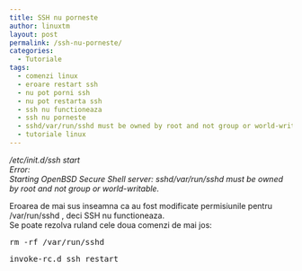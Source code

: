 ```yaml
---
title: SSH nu porneste
author: linuxtm
layout: post
permalink: /ssh-nu-porneste/
categories:
  - Tutoriale
tags:
  - comenzi linux
  - eroare restart ssh
  - nu pot porni ssh
  - nu pot restarta ssh
  - ssh nu functioneaza
  - ssh nu porneste
  - sshd/var/run/sshd must be owned by root and not group or world-writable
  - tutoriale linux
---
```

*/etc/init.d/ssh start  
Error:  
Starting OpenBSD Secure Shell server: sshd/var/run/sshd must be owned by root and not group or world-writable.*

Eroarea de mai sus inseamna ca au fost modificate permisiunile pentru /var/run/sshd , deci SSH nu functioneaza.  
Se poate rezolva ruland cele doua comenzi de mai jos:

<pre>rm -rf /var/run/sshd</pre>

<pre>invoke-rc.d ssh restart</pre>